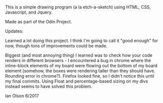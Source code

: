 This is a simple drawing program (a la etch-a-sketch) using HTML, CSS, Javascript, and Jquery.

Made as part of the Odin Project.

Updates:

Learned a lot doing this project.  I think I'm going to call it "good enough" for now, though tons of improvements could be made.

Biggest (and most annoying thing) I learned was to check how your code renders in different browsers - I encountered a bug in chrome where the inline-block elements of my board were flowing out the bottom of my board element (somehow, the boxes were rendering taller than they should have.  Rounding error in chrome?).  Firefox looked fine, so I didn't notice this until my final commits.  Using Float and percentage-based sizing on my divs instead seems to have solved this problem.

Ian Olson
6/2017